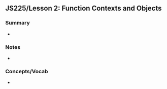 ## JS225/Lesson 2: Function Contexts and Objects

### Summary

* 

### Notes

* 


### Concepts/Vocab

* 


